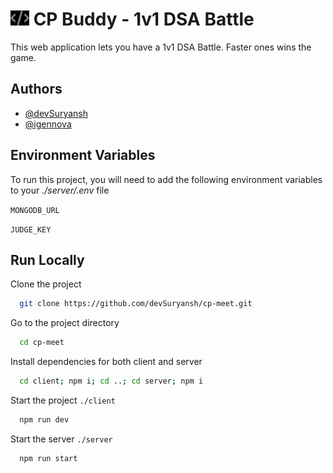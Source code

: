 # <img src="client/public/favicon.svg" alt="Favicon" width="30px" style="filter: invert(1) brightness(50%) grayscale(1);"> CP Buddy - 1v1 DSA Battle

This web application lets you have a 1v1 DSA Battle. Faster ones wins the game.


## Authors

- [@devSuryansh](https://www.github.com/devSuryansh)
- [@igennova](https://www.github.com/igennova)


## Environment Variables

To run this project, you will need to add the following environment variables to your *./server/.env* file

`MONGODB_URL`

`JUDGE_KEY`


## Run Locally

Clone the project

```bash
  git clone https://github.com/devSuryansh/cp-meet.git
```

Go to the project directory

```bash
  cd cp-meet
```

Install dependencies for both client and server

```bash
  cd client; npm i; cd ..; cd server; npm i
```

Start the project `./client`

```bash
  npm run dev
```

Start the server `./server`

```bash
  npm run start
```